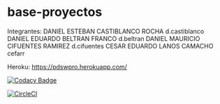 # base-proyectos
Integrantes:
DANIEL ESTEBAN CASTIBLANCO ROCHA  d.castiblanco
DANIEL EDUARDO BELTRAN FRANCO  d.beltran
DANIEL MAURICIO CIFUENTES RAMIREZ  d.cifuentes
CESAR EDUARDO LANOS CAMACHO  cefarr

Heroku: https://pdswpro.herokuapp.com/

[![Codacy Badge](https://api.codacy.com/project/badge/Grade/cb072b2d097d4225903b79bea175971d)](https://www.codacy.com/app/dolardanies/pdswpro?utm_source=github.com&amp;utm_medium=referral&amp;utm_content=PdswProject/pdswpro&amp;utm_campaign=Badge_Grade)

[![CircleCI](https://circleci.com/gh/PdswProject/FinalProject.svg?style=svg)](https://circleci.com/gh/PdswProject/pdswpro)

